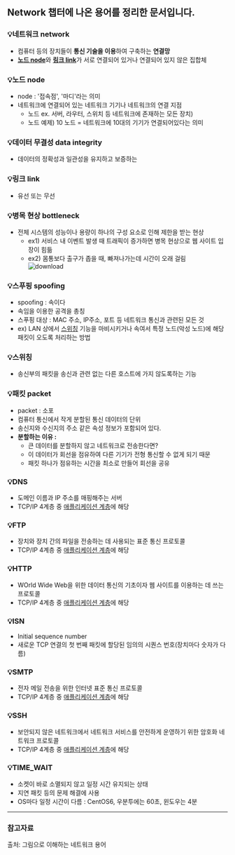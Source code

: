 Network 챕터에 나온 용어를 정리한 문서입니다.
----

### 💡네트워크 network
- 컴퓨터 등의 장치들이 **통신 기술을 이용**하여 구축하는 **연결망**
- [**노드 node**](#노드-node)와 [**링크 link**](#링크-link)가 서로 연결되어 있거나 연결되어 있지 않은 집합체
   

### 💡노드 node
- node : '접속점', '마디'라는 의미   
- 네트워크에 연결되어 있는 네트워크 기기나 네트워크의 연결 지점   
  - 노드 ex. 서버, 라우터, 스위치 등 네트워크에 존재하는 모든 장치)   
  - 노드 예제) 10 노드 = 네트워크에 10대의 기기가 연결되어있다는 의미   
   
### 💡데이터 무결성 data integrity
- 데이터의 정확성과 일관성을 유지하고 보증하는 

### 💡링크 link
- 유선 또는 무선
   
### 💡병목 현상 bottleneck
- 전체 시스템의 성능이나 용량이 하나의 구성 요소로 인해 제한을 받는 현상
  - ex1) 서비스 내 이벤트 발생 때 트래픽이 증가하면 병목 현상으로 웹 사이트 입장이 힘듦 
  - ex2) 몸통보다 출구가 좁을 때, 빠져나가는데 시간이 오래 걸림   
     ![download](https://github.com/DevTechGrowth/study_CS/assets/66158433/0f5dbec7-ab05-4e50-b170-4b876923806d)

### 💡스푸핑 spoofing
- spoofing : 속이다
- 속임을 이용한 공격을 총칭
- 스푸핑 대상 : MAC 주소, IP주소, 포트 등 네트워크 통신과 관련된 모든 것
- ex) LAN 상에서 [스위칭](#스위칭) 기능을 마비시키거나 속여서 특정 노드(악성 노드)에 해당 패킷이 오도록 처리하는 방법

 
### 💡스위칭
- 송신부의 패킷을 송신과 관련 없는 다른 호스트에 가지 않도록하는 기능


### 💡패킷 packet
- packet : 소포   
- 컴퓨터 통신에서 작게 분할된 통신 데이터의 단위
- 송신지와 수신지의 주소 같은 속성 정보가 포함되어 있다.
- **분할하는 이유 :**   
  - 큰 데이터를 분할하지 않고 네트워크로 전송한다면?   
  - 이 데이터가 회선을 점유하여 다른 기기가 전형 통신할 수 없게 되기 때문
  - 패킷 하나가 점유하는 시간을 최소로 만들어 회선을 공유


### 💡DNS 
- 도메인 이름과 IP 주소를 매핑해주는 서버
- TCP/IP 4계층 중 [애플리케이션 계층](https://github.com/DevTechGrowth/study_CS/new/main/Network#%EC%95%A0%ED%94%8C%EB%A6%AC%EC%BC%80%EC%9D%B4%EC%85%98-%EA%B3%84%EC%B8%B5-application)에 해당

### 💡FTP
- 장치와 장치 간의 파일을 전송하는 데 사용되는 표준 통신 프로토콜
- TCP/IP 4계층 중 [애플리케이션 계층](https://github.com/DevTechGrowth/study_CS/new/main/Network#%EC%95%A0%ED%94%8C%EB%A6%AC%EC%BC%80%EC%9D%B4%EC%85%98-%EA%B3%84%EC%B8%B5-application)에 해당

### 💡HTTP
- WOrld Wide Web을 위한 데이터 통신의 기초이자 웹 사이트를 이용하는 데 쓰는 프로토콜
- TCP/IP 4계층 중 [애플리케이션 계층](https://github.com/DevTechGrowth/study_CS/new/main/Network#%EC%95%A0%ED%94%8C%EB%A6%AC%EC%BC%80%EC%9D%B4%EC%85%98-%EA%B3%84%EC%B8%B5-application)에 해당

### 💡ISN
- Initial sequence number
- 새로운 TCP 연결의 첫 번째 패킷에 할당된 임의의 시퀀스 번호(장치마다 숫자가 다름)
  
### 💡SMTP
- 전자 메일 전송을 위한 인터넷 표준 통신 프로토콜
- TCP/IP 4계층 중 [애플리케이션 계층](https://github.com/DevTechGrowth/study_CS/new/main/Network#%EC%95%A0%ED%94%8C%EB%A6%AC%EC%BC%80%EC%9D%B4%EC%85%98-%EA%B3%84%EC%B8%B5-application)에 해당

### 💡SSH
- 보안되지 않은 네트워크에서 네트워크 서비스를 안전하게 운영하기 위한 암호화 네트워크 프로토콜
- TCP/IP 4계층 중 [애플리케이션 계층](https://github.com/DevTechGrowth/study_CS/new/main/Network#%EC%95%A0%ED%94%8C%EB%A6%AC%EC%BC%80%EC%9D%B4%EC%85%98-%EA%B3%84%EC%B8%B5-application)에 해당

### 💡TIME_WAIT
- 소켓이 바로 소멸되지 않고 일정 시간 유지되는 상태
- 지연 패킷 등의 문제 해결에 사용
- OS마다 일정 시간이 다름 : CentOS6, 우분투에는 60초, 윈도우는 4분

-----
### 참고자료
출처: 그림으로 이해하는 네트워크 용어
